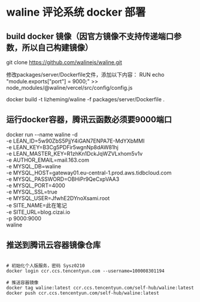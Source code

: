 # waline 评论系统 docker 部署

## build docker 镜像（因官方镜像不支持传递端口参数，所以自己构建镜像）

git clone https://github.com/walinejs/waline.git

修改packages/server/Dockerfile文件，添加以下内容：
RUN echo "module.exports["port"] = 9000;" >> node_modules/@waline/vercel/src/config/config.js

docker build -t lizheming/waline -f packages/server/Dockerfile .

## 运行docker容器，腾讯云函数必须要9000端口

docker run --name waline -d \
  -e LEAN_ID=5w90ZbS5PjjY4iGAN7ENPA7E-MdYXbMMI \
  -e LEAN_KEY=B3Cg5PDFir5wgnNp8dAW81hj \
  -e LEAN_MASTER_KEY=R1zhKn1DckJqWZVLxhom5v1v \
  -e AUTHOR_EMAIL=mail.163.com \
  -e MYSQL_DB=waline \
  -e MYSQL_HOST=gateway01.eu-central-1.prod.aws.tidbcloud.com \
  -e MYSQL_PASSWORD=OBHiPr9QeCxpVAA3 \
  -e MYSQL_PORT=4000 \
  -e MYSQL_SSL=true \
  -e MYSQL_USER=JfwhE2DYnoXsami.root \
  -e SITE_NAME=此在笔记 \
  -e SITE_URL=blog.cizai.io \
  -p 9000:9000 \
  waline


## 推送到腾讯云容器镜像仓库

```shell

# 初始化个人版服务，密码 Sysz0210
docker login ccr.ccs.tencentyun.com --username=100008301194

# 推送容器镜像
docker tag waline:latest ccr.ccs.tencentyun.com/self-hub/waline:latest
docker push ccr.ccs.tencentyun.com/self-hub/waline:latest
```